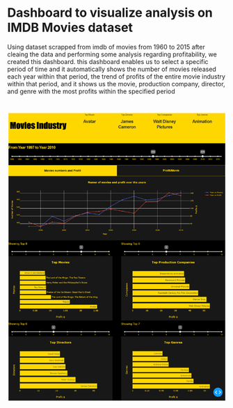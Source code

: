 # Dashboard to visualize analysis on IMDB Movies dataset
Using dataset scrapped from imdb of movies from 1960 to 2015
after cleaing the data and performing some analysis regarding profitability, we created this dashboard.
this dashboard enables us to select a specific period of time and it automatically shows the number of movies released each year within that period, the trend of profits of the entire movie industry within that period, and it shows us the movie, production company, director, and genre with the most profits within the specified period
# 
![](https://github.com/Dash-Projects-ITI-NasrCity-Group1-9/G1-Movies_Industry_Dashboard/blob/main/screencapture-127-0-0-1-8051-2021-10-28-14_06_58.png)
